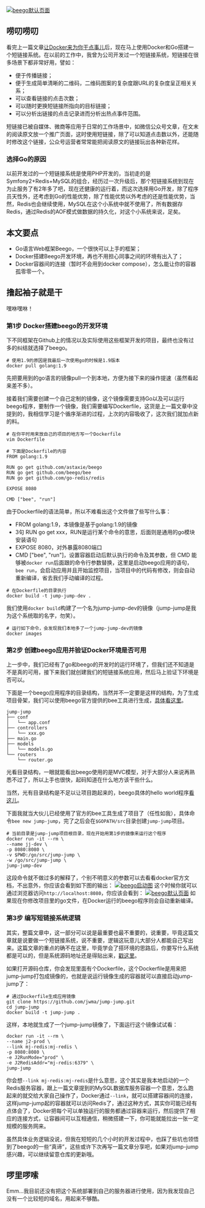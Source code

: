 [![beego默认页面](https://mmbiz.qpic.cn/mmbiz_png/oS1Ryib0qL8VJVL470Quib1rAC8bLFvjv9OnC629mrq2NXdGVBz4HoO6u4w98jQsSpb8Labia7X7icN63Lrq2kicZkw/0?wx_fmt=png)](https://mmbiz.qpic.cn/mmbiz_png/oS1Ryib0qL8VJVL470Quib1rAC8bLFvjv9OnC629mrq2NXdGVBz4HoO6u4w98jQsSpb8Labia7X7icN63Lrq2kicZkw/0?wx_fmt=png)
## 唠叨唠叨
看完上一篇文章[让Docker来为你干点事儿](https://mp.weixin.qq.com/s?__biz=Mzg5ODAwODM0Mg==&mid=2247483658&idx=1&sn=7f22ecb5fef010e34232cc1bf68823f4&chksm=c0685573f71fdc65ee91238a07951cfcdc2e6f72de26e973993594560a568feb094c280e7610&token=396541616&lang=zh_CN#rd)后，现在马上使用Docker和Go搭建一个短链接系统。在以前的工作中，我曾为公司开发过一个短链接系统，短链接在很多场景下都非常好用，譬如：
- 便于传播链接；
- 便于生成简单清晰的二维码，二维码图案的复杂度跟URL的复杂度呈正相关关系；
- 可以查看链接的点击次数；
- 可以随时更换短链接所指向的目标链接；
- 可以分析出链接的点击记录进而分析出热点事件范围。

短链接已被自媒体、微商等应用于日常的工作场景中，如微信公众号文章，在文末的阅读原文放一个推广页面，这时使用短链接，除了可以知道点击数以外，还能随时修改这个链接，公众号运营者常常能把阅读原文的链接玩出各种新花样。

### 选择Go的原因
以前开发过的一个短链接系统是使用PHP开发的，当初走的是Symfony2+Redis+MySQL的组合，经历过一次升级后，那个短链接系统到现在为止服务了有2年多了吧，现在还健康的运行着，而这次选择用Go开发，除了程序员天性外，还考虑到Go的性能优势，除了性能优势以外考虑的还是性能优势，当然，Redis也会继续使用，MySQL在这个小系统中就不使用了，所有数据存Redis，通过Redis的AOF模式做数据的持久化，对这个小系统来说，足矣。

## 本文要点
- Go语言Web框架Beego，一个很快可以上手的框架；
- Docker搭建Beego开发环境，再也不用担心同事之间的环境有出入了；
- Docker容器间的连接（暂时不会用到docker compose），怎么能让你的容器孤零零一个。

## 撸起袖子就是干
嘿咻嘿咻！

### 第1步 Docker搭建beego的开发环境
下不同框架在Github上的情况以及实际使用这些框架开发的项目，最终也没有过多的纠结就选择了beego。
```
# 使用1.9的原因是我最后一次使用go的时候是1.9版本
docker pull golang:1.9
```
先把要用到的go语言的镜像pull一个到本地，方便为接下来的操作提速（虽然看起来差不多）。

接着我们需要创建一个自己定制的镜像，这个镜像需要支持Go以及可以运行beego程序，要制作一个镜像，我们需要编写Dockerfile，这货是上一篇文章中没提到的，我相信学习是个循序渐进的过程，上次的内容吸收了，这次我们就加点新的料。
```
# 在你平时用来放自己的项目的地方写一个Dockerfile
vim Dockerfile

# 下面是Dockerfile的内容
FROM golang:1.9

RUN go get github.com/astaxie/beego
RUN go get github.com/beego/bee
RUN go get github.com/go-redis/redis

EXPOSE 8080

CMD ["bee", "run"]
```
由于Dockerfile的语法简单，所以不难看出这个文件做了些写什么事：
- FROM golang:1.9，本镜像是基于golang:1.9的镜像
- 3句 RUN go get xxx，RUN是运行某个命令的意思，后面则是通用的go模块安装语句
- EXPOSE 8080，对外暴露8080端口
- CMD ["bee", "run"]，设置容器启动后默认执行的命令及其参数，但 CMD 能够被`docker run`后面跟的命令行参数替换，这里是启动beego应用的语句，`bee run`，会启动应用并且开始监控项目，当项目中的代码有修改，则会自动重新编译，省去我们手动编译的过程。

```
# 在Dockerfile的目录执行
docker build -t jump-jump-dev .
```
我们使用`docker build`构建了一个名为jump-jump-dev的镜像（jump-jump是我为这个系统取的名字，勿笑）。

```
# 运行如下命令，会发现我们本地多了一个jump-jump-dev的镜像
docker images
```
### 第2步 创建beego应用并验证Docker环境是否可用
上一步中，我们已经有了go和beego的开发时的运行环境了，但我们还不知道是不是真的可用，接下来我们就创建我们的短链接系统应用，然后马上验证下环境是否可以。

下面是一个beego应用程序的目录结构，当然并不一定要是这样的结构，为了生成项目骨架，我们可以使用beego官方提供的bee工具进行生成，[具体看这里](https://beego.me/docs/install/bee.md)。
```
jump-jump
├── conf
│   └── app.conf
├── controllers
│   └── xxx.go
├── main.go
├── models
│   └── models.go
└── routers
    └── router.go
```
光看目录结构，一眼就能看出beego使用的是MVC模型，对于大部分人来说再熟悉不过了，所以上手也很快，起码知道在什么地方该干些什么。

当然，光有目录结构是不足以让项目跑起来的，beego具体的hello world程序[看这儿](https://beego.me/)。

下面我就当大伙儿已经使用了官方的bee工具生成了项目了（任性如我），具体命令`bee new jump-jump`，完了之后会在`$GOPATH/src`目录创建`jump-jump`项目。
```
# 当前目录是jump-jump项目根目录，现在开始用第1步的镜像来运行这个程序
docker run -it --rm \
--name jj-dev \
-p 8080:8080 \
-v $PWD:/go/src/jump-jump \
-w /go/src/jump-jump \
jump-jump-dev
```
这段命令就不做过多的解释了，个别不明意义的参数可以去看看docker官方文档，不出意外，你应该会看到如下图的输出：
[![beego启动图](https://mmbiz.qpic.cn/mmbiz_png/oS1Ryib0qL8VGLhiazF8e8q9Kevu8HiaYEL2m2gqiawJ6RcxtNoic03ZW6KvorMUwtd3miblTE60cMrXL7qnZ5DAmFyg/0?wx_fmt=png)](https://mmbiz.qpic.cn/mmbiz_png/oS1Ryib0qL8VGLhiazF8e8q9Kevu8HiaYEL2m2gqiawJ6RcxtNoic03ZW6KvorMUwtd3miblTE60cMrXL7qnZ5DAmFyg/0?wx_fmt=png)
这个时候你就可以通过浏览器访问`http://localhost:8080`，你应该会看到：
[![beego默认页面](https://mmbiz.qpic.cn/mmbiz_png/oS1Ryib0qL8VGLhiazF8e8q9Kevu8HiaYELmH9vAeekfI9F9JaJhZIDPhvFEzg5XqQjicFibpAIM3icvDlJMJsc0u8gA/0?wx_fmt=png)](https://mmbiz.qpic.cn/mmbiz_png/oS1Ryib0qL8VGLhiazF8e8q9Kevu8HiaYELmH9vAeekfI9F9JaJhZIDPhvFEzg5XqQjicFibpAIM3icvDlJMJsc0u8gA/0?wx_fmt=png)
如果现在你修改项目里的go文件，在Docker运行的beego程序则会自动重新编译。

### 第3步 编写短链接系统逻辑
其实，整篇文章中，这一部分可以说是最重要也最不重要的，说重要，毕竟这篇文章就是说要做一个短链接系统，说不重要，逻辑这玩意儿大部分人都能自己写出来。这篇文章的重点的确不在这里，毕竟学会了搭环境的思路后，你要写什么系统都是可以的，但是系统源码地址还是得贴出来，[戳这里](https://github.com/jwma/jump-jump)。

如果打开源码仓库，你会发现里面有个Dockerfile，这个Dockerfile是用来把jump-jump打包成镜像的，也就是说运行镜像生成的容器就可以直接启动jump-jump了：
```
# 通过Dockerfile生成应用镜像
git clone https://github.com/jwma/jump-jump.git
cd jump-jump
docker build -t jump-jump .
```
这样，本地就生成了一个jump-jump镜像了，下面运行这个镜像试试看：
```
docker run -it --rm \
--name j2-prod \
--link mj-redis:mj-redis \
-p 8080:8080 \
-e J2RunMode="prod" \
-e J2RedisAddr="mj-redis:6379" \
jump-jump
```
你会想`--link mj-redis:mj-redis`是什么意思，这个其实是我本地启动的一个Redis服务容器，跟上一篇文章提到的MySQL数据库服务容器一个意思，怎么跑起来的就交给大家自己操作了，Docker通过`--link`，就可以搭建容器间的连接，这样jump-jump起的容器就可以访问Redis了，通过这种方式，其实你可能已经有点体会了，Docker把每个可以单独运行的服务都通过容器来运行，然后提供了相应的连接方式，让容器间可以互相通信，稍微搭建一下，你可能就能拉出一张一定规模的服务网来。

虽然具体业务逻辑没说，但我在短短的几个小时的开发过程中，也踩了些坑也领悟到了beego的一些“真谛”，这些或许下次再写一篇文章分享吧，如果对jump-jump感兴趣，可以继续留意仓库的更新哦。

## 啰里啰嗦
Emm...我目前还没有把这个系统部署到自己的服务器进行使用，因为我发现自己没有一个比较短的域名，用起来不够酷。

